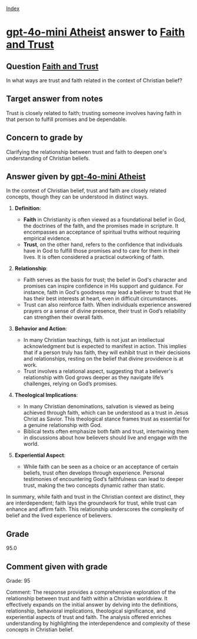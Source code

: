 
[Index](../../index.md)
# [gpt-4o-mini Atheist](../../answering_models/gpt-4o-mini_Atheist.md) answer to [Faith and Trust](../../questions/Faith_and_Trust.md)

## Question [Faith and Trust](../../questions/Faith_and_Trust.md)
In what ways are trust and faith related in the context of Christian belief?

## Target answer from notes
Trust is closely related to faith; trusting someone involves having faith in that person to fulfill promises and be dependable.

## Concern to grade by
Clarifying the relationship between trust and faith to deepen one's understanding of Christian beliefs.

## Answer given by [gpt-4o-mini Atheist](../../answering_models/gpt-4o-mini_Atheist.md)
In the context of Christian belief, trust and faith are closely related concepts, though they can be understood in distinct ways.

1. **Definition**: 
   - **Faith** in Christianity is often viewed as a foundational belief in God, the doctrines of the faith, and the promises made in scripture. It encompasses an acceptance of spiritual truths without requiring empirical evidence.
   - **Trust**, on the other hand, refers to the confidence that individuals have in God to fulfill those promises and to care for them in their lives. It is often considered a practical outworking of faith.

2. **Relationship**: 
   - Faith serves as the basis for trust; the belief in God's character and promises can inspire confidence in His support and guidance. For instance, faith in God's goodness may lead a believer to trust that He has their best interests at heart, even in difficult circumstances.
   - Trust can also reinforce faith. When individuals experience answered prayers or a sense of divine presence, their trust in God’s reliability can strengthen their overall faith.

3. **Behavior and Action**: 
   - In many Christian teachings, faith is not just an intellectual acknowledgment but is expected to manifest in action. This implies that if a person truly has faith, they will exhibit trust in their decisions and relationships, resting on the belief that divine providence is at work.
   - Trust involves a relational aspect, suggesting that a believer's relationship with God grows deeper as they navigate life’s challenges, relying on God’s promises. 

4. **Theological Implications**: 
   - In many Christian denominations, salvation is viewed as being achieved through faith, which can be understood as a trust in Jesus Christ as Savior. This theological stance frames trust as essential for a genuine relationship with God.
   - Biblical texts often emphasize both faith and trust, intertwining them in discussions about how believers should live and engage with the world.

5. **Experiential Aspect**: 
   - While faith can be seen as a choice or an acceptance of certain beliefs, trust often develops through experience. Personal testimonies of encountering God’s faithfulness can lead to deeper trust, making the two concepts dynamic rather than static.

In summary, while faith and trust in the Christian context are distinct, they are interdependent; faith lays the groundwork for trust, while trust can enhance and affirm faith. This relationship underscores the complexity of belief and the lived experience of believers.

## Grade
95.0

## Comment given with grade
Grade: 95

Comment: The response provides a comprehensive exploration of the relationship between trust and faith within a Christian worldview. It effectively expands on the initial answer by delving into the definitions, relationship, behavioral implications, theological significance, and experiential aspects of trust and faith. The analysis offered enriches understanding by highlighting the interdependence and complexity of these concepts in Christian belief.
